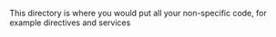 This directory is where you would put all your non-specific code, for example directives and services